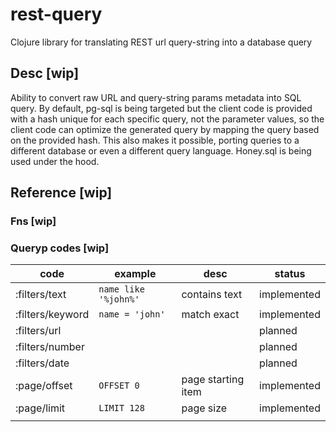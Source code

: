 # rest-query

Clojure library for translating REST url query-string into a database query

## Desc [wip]

Ability to convert raw URL and query-string params metadata into SQL query. By default, pg-sql is being targeted but the client code is provided with a hash unique for each specific query, not the parameter values, so the client code can optimize the generated query by mapping the query based on the provided hash. This also makes it possible, porting queries to a different database or even a different query language. Honey.sql is being used under the hood.

## Reference [wip]

### Fns [wip]

### Queryp codes [wip]

| code             | example              | desc               | status      |
|------------------|----------------------|--------------------|-------------|
| :filters/text    | `name like '%john%'` | contains text      | implemented |
| :filters/keyword | `name = 'john'`      | match exact        | implemented |
| :filters/url     |                      |                    | planned     |
| :filters/number  |                      |                    | planned     |
| :filters/date    |                      |                    | planned     |
| :page/offset     | `OFFSET 0`           | page starting item | implemented |
| :page/limit      | `LIMIT 128`          | page size          | implemented |
|                  |                      |                    |             |
